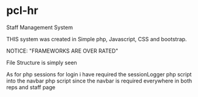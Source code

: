 # pcl-hr
Staff Management System

THIS system was created in Simple php, Javascript, CSS and bootstrap.

NOTICE: "FRAMEWORKS ARE OVER RATED"

File Structure is simply seen 

As for php sessions for login i have required the sessionLogger php script into the navbar php script since the navbar is required everywhere in both reps and staff page
